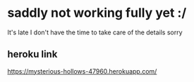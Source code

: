 # saddly not working fully yet :/

It's late I don't have the time to take care of the details sorry 

## heroku link

https://mysterious-hollows-47960.herokuapp.com/
